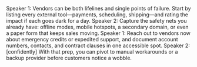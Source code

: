 Speaker 1: Vendors can be both lifelines and single points of failure. Start by listing every external tool—payments, scheduling, shipping—and rating the impact if each goes dark for a day.
Speaker 2: Capture the safety nets you already have: offline modes, mobile hotspots, a secondary domain, or even a paper form that keeps sales moving.
Speaker 1: Reach out to vendors now about emergency credits or expedited support, and document account numbers, contacts, and contract clauses in one accessible spot.
Speaker 2: [confidently] With that prep, you can pivot to manual workarounds or a backup provider before customers notice a wobble.
